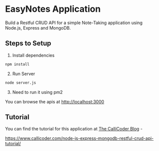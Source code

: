 # EasyNotes Application

Build a Restful CRUD API for a simple Note-Taking application using Node.js, Express and MongoDB.

## Steps to Setup

1. Install dependencies

```bash
npm install
```

2. Run Server

```bash
node server.js
```

3. Need to run it using pm2

You can browse the apis at <http://localhost:3000>

## Tutorial
You can find the tutorial for this application at [The CalliCoder Blog](https://www.callicoder.com) - 

<https://www.callicoder.com/node-js-express-mongodb-restful-crud-api-tutorial/>
